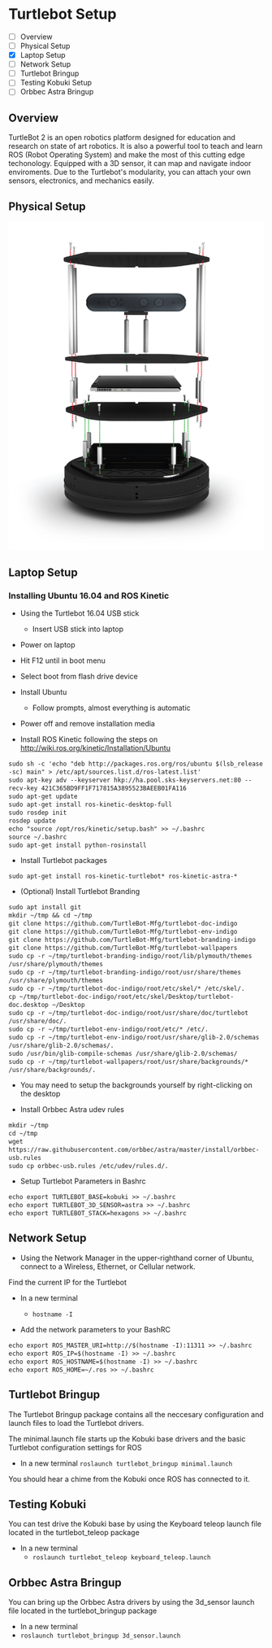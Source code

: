 # Turtlebot Setup
- [ ] Overview
- [ ] Physical Setup
- [x] Laptop Setup
- [ ] Network Setup
- [ ] Turtlebot Bringup
- [ ] Testing Kobuki Setup
- [ ] Orbbec Astra Bringup

## Overview
TurtleBot 2 is an open robotics platform designed for education and research on state of art robotics. It is also a powerful  tool to teach and learn ROS (Robot Operating System) and make the most of this cutting edge techonology. Equipped with a 3D sensor, it can map and navigate indoor enviroments. Due to the Turtlebot's modularity, you can attach your own sensors, electronics, and mechanics easily.

## Physical Setup

![](Resources/01/explode_view_01.jpg)

## Laptop Setup
### Installing Ubuntu 16.04 and ROS Kinetic

- Using the Turtlebot 16.04 USB stick
  - Insert USB stick into laptop
- Power on laptop
- Hit F12 until in boot menu
- Select boot from flash drive device
- Install Ubuntu
  - Follow prompts, almost everything is automatic
- Power off and remove installation media

- Install ROS Kinetic following the steps on http://wiki.ros.org/kinetic/Installation/Ubuntu
```
sudo sh -c 'echo "deb http://packages.ros.org/ros/ubuntu $(lsb_release -sc) main" > /etc/apt/sources.list.d/ros-latest.list'
sudo apt-key adv --keyserver hkp://ha.pool.sks-keyservers.net:80 --recv-key 421C365BD9FF1F717815A3895523BAEEB01FA116
sudo apt-get update
sudo apt-get install ros-kinetic-desktop-full
sudo rosdep init
rosdep update
echo "source /opt/ros/kinetic/setup.bash" >> ~/.bashrc
source ~/.bashrc
sudo apt-get install python-rosinstall
```
- Install Turtlebot packages
```
sudo apt-get install ros-kinetic-turtlebot* ros-kinetic-astra-*
```
- (Optional) Install Turtlebot Branding
```
sudo apt install git
mkdir ~/tmp && cd ~/tmp
git clone https://github.com/TurtleBot-Mfg/turtlebot-doc-indigo
git clone https://github.com/TurtleBot-Mfg/turtlebot-env-indigo
git clone https://github.com/TurtleBot-Mfg/turtlebot-branding-indigo
git clone https://github.com/TurtleBot-Mfg/turtlebot-wallpapers
sudo cp -r ~/tmp/turtlebot-branding-indigo/root/lib/plymouth/themes /usr/share/plymouth/themes
sudo cp -r ~/tmp/turtlebot-branding-indigo/root/usr/share/themes /usr/share/plymouth/themes
sudo cp -r ~/tmp/turtlebot-doc-indigo/root/etc/skel/* /etc/skel/.
cp ~/tmp/turtlebot-doc-indigo/root/etc/skel/Desktop/turtlebot-doc.desktop ~/Desktop
sudo cp -r ~/tmp/turtlebot-doc-indigo/root/usr/share/doc/turtlebot /usr/share/doc/.
sudo cp -r ~/tmp/turtlebot-env-indigo/root/etc/* /etc/.
sudo cp -r ~/tmp/turtlebot-env-indigo/root/usr/share/glib-2.0/schemas /usr/share/glib-2.0/schemas/.
sudo /usr/bin/glib-compile-schemas /usr/share/glib-2.0/schemas/
sudo cp -r ~/tmp/turtlebot-wallpapers/root/usr/share/backgrounds/* /usr/share/backgrounds/.
```
- You may need to setup the backgrounds yourself by right-clicking on the desktop

- Install Orbbec Astra udev rules
```
mkdir ~/tmp
cd ~/tmp
wget https://raw.githubusercontent.com/orbbec/astra/master/install/orbbec-usb.rules
sudo cp orbbec-usb.rules /etc/udev/rules.d/.
```

- Setup Turtlebot Parameters in Bashrc
```
echo export TURTLEBOT_BASE=kobuki >> ~/.bashrc
echo export TURTLEBOT_3D_SENSOR=astra >> ~/.bashrc
echo export TURTLEBOT_STACK=hexagons >> ~/.bashrc 
```

## Network Setup
- Using the Network Manager in the upper-righthand corner of Ubuntu, connect to a Wireless, Ethernet, or Cellular network.

Find the current IP for the Turtlebot
- In a new terminal
  - `hostname -I`

- Add the network parameters to your BashRC
```
echo export ROS_MASTER_URI=http://$(hostname -I):11311 >> ~/.bashrc
echo export ROS_IP=$(hostname -I) >> ~/.bashrc
echo export ROS_HOSTNAME=$(hostname -I) >> ~/.bashrc
echo export ROS_HOME=~/.ros >> ~/.bashrc
```

## Turtlebot Bringup
The Turtlebot Bringup package contains all the neccesary configuration and launch files to load the Turtlebot drivers.

The minimal.launch file starts up the Kobuki base drivers and the basic Turtlebot configuration settings for ROS
- In a new terminal `roslaunch turtlebot_bringup minimal.launch`

You should hear a chime from the Kobuki once ROS has connected to it.

## Testing Kobuki
You can test drive the Kobuki base by using the Keyboard teleop launch file located in the turtlebot_teleop package
- In a new terminal
  - `roslaunch turtlebot_teleop keyboard_teleop.launch`

## Orbbec Astra Bringup
You can bring up the Orbbec Astra drivers by using the 3d_sensor launch file located in the turtlebot_bringup package
- In a new terminal
 - `roslaunch turtlebot_bringup 3d_sensor.launch`

